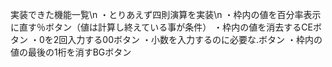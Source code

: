 実装できた機能一覧\n
・とりあえず四則演算を実装\n
・枠内の値を百分率表示に直す％ボタン（値は計算し終えている事が条件）
・枠内の値を消去するCEボタン
・0を2回入力する00ボタン
・小数を入力するのに必要な.ボタン
・枠内の値の最後の1桁を消すBGボタン